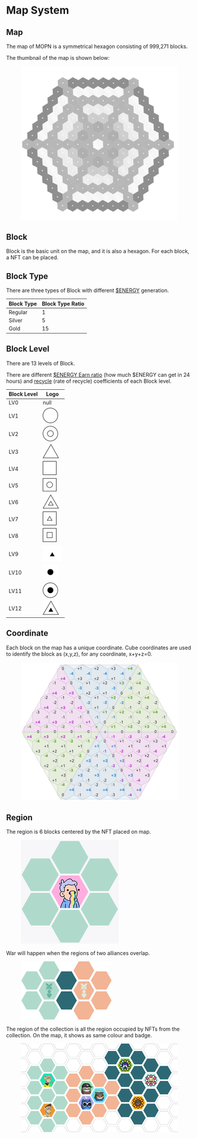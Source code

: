 # Map System

## Map

The map of MOPN is a symmetrical hexagon consisting of 999,271 blocks.

The thumbnail of the map is shown below:

<figure><img src="../.gitbook/assets/map.png" alt=""><figcaption></figcaption></figure>

## Block

Block is the basic unit on the map, and it is also a hexagon. For each block, a NFT can be placed.

## Block Type

There are three types of Block with different [$ENERGY](../economic-system/usdenergy/) generation.

| **Block Type** | **Block Type Ratio** |
| -------------- | -------------------- |
| Regular        | 1                    |
| Silver         | 5                    |
| Gold           | 15                   |

## Block Level

There are 13 levels of Block.&#x20;

There are different [$ENERGY Earn ratio](../economic-system/usdenergy/block-type.md) (how much $ENERGY can get in 24 hours) and [recycle](../economic-system/usdenergy/usdenergy-recycle.md) (rate of recycle) coefficients of each Block level.

| **Block Level** | **Logo**                                                                                                                                                                                                                                                                              |
| --------------- | ------------------------------------------------------------------------------------------------------------------------------------------------------------------------------------------------------------------------------------------------------------------------------------- |
| LV0             | null                                                                                                                                                                                                                                                                                  |
| LV1             | <img src="../.gitbook/assets/icon1.svg" alt="" data-size="line"> |
| LV2             | <img src="../.gitbook/assets/icon2.svg" alt="" data-size="line"> |
| LV3             | <img src="../.gitbook/assets/icon3.svg" alt="" data-size="line"> |
| LV4             | <img src="../.gitbook/assets/icon4.svg" alt="" data-size="line"> |
| LV5             | <img src="../.gitbook/assets/icon5.svg" alt="" data-size="line"> |
| LV6             | <img src="../.gitbook/assets/icon6.svg" alt="" data-size="line"> |
| LV7             | <img src="../.gitbook/assets/icon7.svg" alt="" data-size="line"> |
| LV8             | <img src="../.gitbook/assets/icon8.svg" alt="" data-size="line"> |
| LV9             | <img src="../.gitbook/assets/icon9.svg" alt="" data-size="line"> |
| LV10            | <img src="../.gitbook/assets/icon10.svg" alt="" data-size="line"> |
| LV11            | <img src="../.gitbook/assets/icon11.svg" alt="" data-size="line"> |
| LV12            | <img src="../.gitbook/assets/icon12.svg" alt="" data-size="line"> |

## Coordinate

Each block on the map has a unique coordinate. Cube coordinates are used to identify the block as (x,y,z), for any coordinate, x+y+z=0.

<figure><img src="../.gitbook/assets/Coordinate.png" alt=""><figcaption></figcaption></figure>

## Region

The region is 6 blocks centered by the NFT placed on map.

<figure><img src="../.gitbook/assets/Region.png" alt=""><figcaption></figcaption></figure>

War will happen when the regions of two alliances overlap.

<figure><img src="../.gitbook/assets/two alliances overlap.png" alt=""><figcaption></figcaption></figure>

The region of the collection is all the region occupied by NFTs from the collection. On the map, it shows as same colour and badge.

<figure><img src="../.gitbook/assets/The region of the collection.png" alt=""><figcaption></figcaption></figure>
